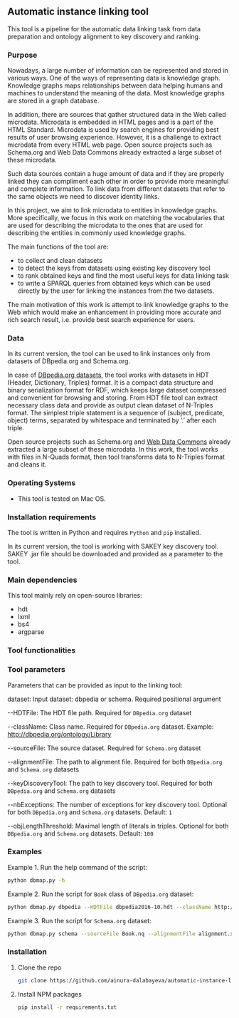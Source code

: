 <!-- ABOUT THE PROJECT -->
## Automatic instance linking tool

This tool is a pipeline for the automatic data linking task from data preparation and ontology alignment to key discovery and ranking.

### Purpose
Nowadays, a large number of information can be represented and stored in various ways. One of the ways of representing data is knowledge graph. Knowledge graphs maps relationships between data helping humans and machines to understand the meaning of the data. Most knowledge graphs are stored in a graph database.

In addition, there are sources that gather structured data in the Web called microdata. Microdata is embedded in HTML pages and is a part of the HTML Standard. Microdata is used by search engines for providing best results of user browsing experience. However, it is a challenge to extract microdata from every HTML web page. Open source projects such as Schema.org and Web Data Commons already extracted a large subset of these microdata.

Such data sources contain a huge amount of data and if they are properly linked they can compliment each other in order to provide more meaningful and complete information. To link data from different datasets that refer to the same objects we need to discover identity links.

In this project, we aim to link microdata to entities in knowledge graphs. More specifically, we focus in this work on matching the vocabularies that are used for describing the microdata to the ones that are used for describing the entities in commonly used knowledge graphs.

The main functions of the tool are:
* to collect and clean datasets
* to detect the keys from datasets using existing key discovery tool
* to rank obtained keys and find the most useful keys for data linking task
* to write a SPARQL queries from obtained keys which can be used directly by the user for linking the instances from the two datasets.

The main motivation of this work is attempt to link knowledge graphs to the Web which would make an enhancement in providing more accurate and rich search result, i.e. provide best search experience for users.

### Data

In its current version, the tool can be used to link instances only from datasets of DBpedia.org and Schema.org.

In case of [DBpedia.org datasets](https://www.rdfhdt.org/datasets/), the tool works with datasets in HDT (Header, Dictionary, Triples) format. It is a compact data structure and binary serialization format for RDF, which keeps large dataset compressed and convenient for browsing and storing. From HDT file tool can extract necessary class data and provide as output clean dataset of N-Triples format. The simplest triple statement is a sequence of (subject, predicate, object) terms, separated by whitespace and terminated by ’.’ after each triple.

Open source projects such as Schema.org and [Web Data Commons](http://webdatacommons.org/structureddata/2020-12/stats/schema_org_subsets.html) already extracted a large subset of these microdata. In this work, the tool works with files in N-Quads format, then tool transforms data to N-Triples format and cleans it.

### Operating Systems

* This tool is tested on Mac OS.

### Installation requirements

The tool is written in Python and requires `Python` and `pip` installed.

In its current version, the tool is working with SAKEY key discovery tool. SAKEY .jar file should be downloaded and provided as a parameter to the tool. 

### Main dependencies

This tool mainly rely on open-source libraries:

* hdt
* lxml
* bs4
* argparse

### Tool functionalities

### Tool parameters

Parameters that can be provided as input to the linking tool:

dataset: Input dataset: dbpedia or schema. Required positional argument

--HDTFile: The HDT file path. Required for `DBpedia.org` dataset

--className: Class name. Required for `DBpedia.org` dataset. Example: http://dbpedia.org/ontology/Library

--sourceFile: The source dataset. Required for `Schema.org` dataset

--alignmentFile: The path to alignment file. Required for both `DBpedia.org` and `Schema.org` datasets

--keyDiscoveryTool: The path to key discovery tool. Required for both `DBpedia.org` and `Schema.org` datasets

--nbExceptions: The number of exceptions for key discovery tool. Optional for both `DBpedia.org` and `Schema.org` datasets. Default: `1`

--objLengthThreshold: Maximal length of literals in triples. Optional for both `DBpedia.org` and `Schema.org` datasets. Default: `100`


### Examples

Example 1. Run the help command of the script:
  ```sh
  python dbmap.py -h
  ```

Example 2. Run the script for `Book` class of `DBpedia.org` dataset:
  ```sh
  python dbmap.py dbpedia --HDTFile dbpedia2016-10.hdt --className http://dbpedia.org/ontology/Book --alignmentFile alignment.xml --keyDiscoveryTool sakey.jar
  ```

Example 3. Run the script for `Schema.org` dataset:
  ```sh
  python dbmap.py schema --sourceFile Book.nq --alignmentFile alignment.xml --keyDiscoveryTool sakey.jar
  ```


### Installation

1. Clone the repo
   ```sh
   git clone https://github.com/ainura-dalabayeva/automatic-instance-linking.git
   ```
2. Install NPM packages
   ```sh
   pip install -r requirements.txt
   ```